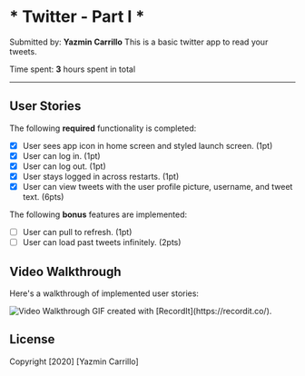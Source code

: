 # * Twitter - Part I *

Submitted by: **Yazmin Carrillo**
This is a basic twitter app to read your tweets.

Time spent: **3** hours spent in total

---

## User Stories

The following **required** functionality is completed:

- [x] User sees app icon in home screen and styled launch screen. (1pt)
- [x] User can log in. (1pt)
- [x] User can log out. (1pt)
- [x] User stays logged in across restarts. (1pt)
- [x] User can view tweets with the user profile picture, username, and tweet text. (6pts)

The following **bonus** features are implemented:

- [ ] User can pull to refresh. (1pt)
- [ ] User can load past tweets infinitely. (2pts)

## Video Walkthrough

Here's a walkthrough of implemented user stories:

<img src='http://g.recordit.co/3IvpvGU4Y6.gif' title='Video Walkthrough' width='' alt='Video Walkthrough' />
GIF created with [RecordIt](https://recordit.co/).

## License
Copyright [2020] [Yazmin Carrillo]
